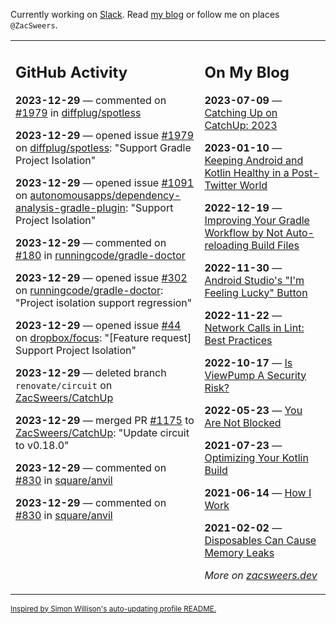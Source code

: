 Currently working on [Slack](https://slack.com/). Read [my blog](https://zacsweers.dev/) or follow me on places `@ZacSweers`.

<table><tr><td valign="top" width="60%">

## GitHub Activity
<!-- githubActivity starts -->
**2023-12-29** — commented on [#1979](https://github.com/diffplug/spotless/issues/1979#issuecomment-1872441118) in [diffplug/spotless](https://github.com/diffplug/spotless)

**2023-12-29** — opened issue [#1979](https://github.com/diffplug/spotless/issues/1979) on [diffplug/spotless](https://github.com/diffplug/spotless): "Support Gradle Project Isolation"

**2023-12-29** — opened issue [#1091](https://github.com/autonomousapps/dependency-analysis-gradle-plugin/issues/1091) on [autonomousapps/dependency-analysis-gradle-plugin](https://github.com/autonomousapps/dependency-analysis-gradle-plugin): "Support Project Isolation"

**2023-12-29** — commented on [#180](https://github.com/runningcode/gradle-doctor/issues/180#issuecomment-1872406237) in [runningcode/gradle-doctor](https://github.com/runningcode/gradle-doctor)

**2023-12-29** — opened issue [#302](https://github.com/runningcode/gradle-doctor/issues/302) on [runningcode/gradle-doctor](https://github.com/runningcode/gradle-doctor): "Project isolation support regression"

**2023-12-29** — opened issue [#44](https://github.com/dropbox/focus/issues/44) on [dropbox/focus](https://github.com/dropbox/focus): "[Feature request] Support Project Isolation"

**2023-12-29** — deleted branch `renovate/circuit` on [ZacSweers/CatchUp](https://github.com/ZacSweers/CatchUp)

**2023-12-29** — merged PR [#1175](https://github.com/ZacSweers/CatchUp/pull/1175) to [ZacSweers/CatchUp](https://github.com/ZacSweers/CatchUp): "Update circuit to v0.18.0"

**2023-12-29** — commented on [#830](https://github.com/square/anvil/pull/830#issuecomment-1872365745) in [square/anvil](https://github.com/square/anvil)

**2023-12-29** — commented on [#830](https://github.com/square/anvil/pull/830#issuecomment-1872356888) in [square/anvil](https://github.com/square/anvil)
<!-- githubActivity ends -->
</td><td valign="top" width="40%">

## On My Blog
<!-- blog starts -->
**2023-07-09** — [Catching Up on CatchUp: 2023](https://www.zacsweers.dev/catching-up-on-catchup-2023/)

**2023-01-10** — [Keeping Android and Kotlin Healthy in a Post-Twitter World](https://www.zacsweers.dev/keeping-android-healthy/)

**2022-12-19** — [Improving Your Gradle Workflow by Not Auto-reloading Build Files](https://www.zacsweers.dev/improving-your-workflow-by-not-auto-reloading-build-files/)

**2022-11-30** — [Android Studio's "I'm Feeling Lucky" Button](https://www.zacsweers.dev/android-studios-im-feeling-lucky-button/)

**2022-11-22** — [Network Calls in Lint: Best Practices](https://www.zacsweers.dev/network-calls-in-lint-best-practices/)

**2022-10-17** — [Is ViewPump A Security Risk?](https://www.zacsweers.dev/is-viewpump-a-security-risk/)

**2022-05-23** — [You Are Not Blocked](https://www.zacsweers.dev/you-are-not-blocked/)

**2021-07-23** — [Optimizing Your Kotlin Build](https://www.zacsweers.dev/optimizing-your-kotlin-build/)

**2021-06-14** — [How I Work](https://www.zacsweers.dev/how-i-work/)

**2021-02-02** — [Disposables Can Cause Memory Leaks](https://www.zacsweers.dev/disposables-can-cause-memory-leaks/)
<!-- blog ends -->
_More on [zacsweers.dev](https://zacsweers.dev/)_
</td></tr></table>

<sub><a href="https://simonwillison.net/2020/Jul/10/self-updating-profile-readme/">Inspired by Simon Willison's auto-updating profile README.</a></sub>